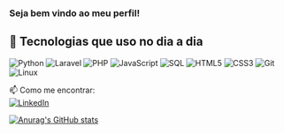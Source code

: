 ### Seja bem vindo ao meu perfil!

## 🧠 Tecnologias que uso no dia a dia

![Python](https://img.shields.io/badge/-Python-05122A?style=flat&logo=python)
![Laravel](https://img.shields.io/badge/-Laravel-red?style=flat&logo=laravel)
![PHP](https://img.shields.io/badge/-PHP-777BB4?style=flat&logo=php)
![JavaScript](https://img.shields.io/badge/-JavaScript-F7DF1E?style=flat&logo=javascript&logoColor=black)
![SQL](https://img.shields.io/badge/-SQL-4479A1?style=flat&logo=mysql)
![HTML5](https://img.shields.io/badge/-HTML5-E34F26?style=flat&logo=html5&logoColor=white)
![CSS3](https://img.shields.io/badge/-CSS3-1572B6?style=flat&logo=css3)
![Git](https://img.shields.io/badge/-Git-F05032?style=flat&logo=git)
![Linux](https://img.shields.io/badge/-Linux-FCC624?style=flat&logo=linux&logoColor=black)

📫 Como me encontrar:  
[![LinkedIn](https://img.shields.io/badge/-LinkedIn-blue?style=flat&logo=linkedin)](https://linkedin.com/in/mmschneider)


[![Anurag's GitHub stats](https://github-readme-stats-sigma-five.vercel.app/api?username=xinaids&show_icons=true&theme=merko&include_all_commits=true&count_private=true)](https://github.com/xinaids)

<!--
**xinaids/xinaids** is a ✨ _special_ ✨ repository because its `README.md` (this file) appears on your GitHub profile.

Here are some ideas to get you started:

- 🔭 I’m currently working on ...
- 🌱 I’m currently learning ...
- 👯 I’m looking to collaborate on ...
- 🤔 I’m looking for help with ...
- 💬 Ask me about ...
- 📫 How to reach me: ...
- 😄 Pronouns: ...
- ⚡ Fun fact: ...
-->

